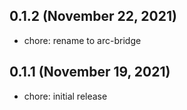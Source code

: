 ## 0.1.2 (November 22, 2021)

- chore: rename to arc-bridge

## 0.1.1 (November 19, 2021)

- chore: initial release
